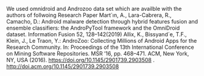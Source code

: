 We used omnidroid and Androzoo data set which are availble with the authors of follwoing Research Paper
Mart´ın, A., Lara-Cabrera, R., Camacho, D.: Android malware detection through hybrid features fusion and ensemble classifiers: the AndroPyTool framework and the OmniDroid dataset. Information Fusion 52, 128–142(2019)
Allix, K., Bissyand´e, T.F., Klein, J., Le Traon, Y.: AndroZoo: Collecting Millions of Android Apps for the Research Community. In: Proceedings of the 13th International Conference on Mining Software Repositories. MSR ’16, pp. 468–471. ACM, New York, NY, USA (2016). https://doi.org/10.1145/2901739.2903508 . http://doi.acm.org/10.1145/2901739.2903508
